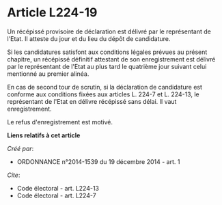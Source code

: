 # Article L224-19

Un récépissé provisoire de déclaration est délivré par le représentant de l'Etat. Il atteste du jour et du lieu du dépôt de
candidature. 

Si les candidatures satisfont aux conditions légales prévues au présent chapitre, un récépissé définitif attestant de son
enregistrement est délivré par le représentant de l'Etat au plus tard le quatrième jour suivant celui mentionné au premier
alinéa. 

En cas de second tour de scrutin, si la déclaration de candidature est conforme aux conditions fixées aux articles L. 224-7
et L. 224-13, le représentant de l'Etat en délivre récépissé sans délai. Il vaut enregistrement. 

Le refus d'enregistrement est motivé.

**Liens relatifs à cet article**

_Créé par_:

  - ORDONNANCE n°2014-1539 du 19 décembre 2014 - art. 1

_Cite_:

  - Code électoral - art. L224-13
  - Code électoral - art. L224-7
